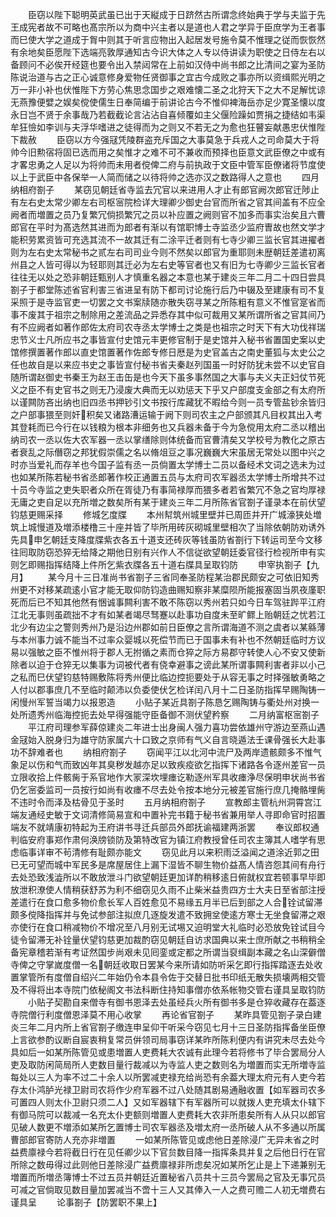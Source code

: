<!-- { "loadSidebar": true } -->
　　臣窃以陛下聪明英武虽已出于天縦成于日跻然古所谓念终始典于学与夫监于先王成宪者故不可略也髙宗所以为商中兴主者以是道也人君之学异于臣庶学为王者事而巳使大学之道成于胷中则其于听言应物出入起居发号施令莫不惟理之従而恢恢然有余地矣臣愿陛下选端亮敦厚通知古今识大体之人专以侍讲读为职使之日侍左右以备顾问不必俟开经筵也要令出入禁闼常在上前如汉侍中尚书郎之比清间之宴为圣防陈说治道与古之正心诚意修身爱物任贤御事之宜古今成败之事亦所以资缉熙光明之万一非小补也伏惟陛下方劳心焦思念国步之艰难懐二圣之北狩天下之大不足解忧谅无燕豫便嬖之娱矣傥使儒生日奉简编于前讲论古今不惟仰裨海岳亦足少寛圣懐以度永日岂不贤于余事哉乃若截截论言沾沾自喜倾覆如主父偃险躁如贾捐之捷结如韦渠牟狂憸如李训与夫浮华嗜进之徒得而为之则又不若无之为愈也狂瞽妄献愚忠伏惟陛下裁赦
　　臣窃以方今强冦凭陵群盗充斥国之大事莫急于兵戎人之司命莫大于将帅今旧勲宿将固已选而用之矣惟才之难不可不兼收而预择也臣意文武臣僚之中或有才畧忠勇之人足以为将帅而未用者傥俾二府与前执政于文臣中管军臣僚诸将节度使以上于武臣中各保举一人简而储之以待将帅之选亦汉之数路得人之意也
　　四月纳相府劄子
　　某窃见朝廷省寺监去冗官以来进用人才止有郎官阙次郎官迁陟止有左右史太常少卿左右司枢宻院检详大理卿少御史台官而所省之官其间盖有不应全阙者而増置之员乃复繁冗倘损繁冗之员以补应置之阙则官不加多而事实治矣且六曹郎官在平时为髙选然其进而为郎者有渐以有馆职博士寺监丞少监府曺故也然文学才能积劳累资皆可充选其流不一故其迁有二涂平迁者则有七寺少卿三监长官其进擢者则为左右史太常秘书之贰左右司司业今则不然矣以郎官为重耶则未歴朝廷差遣初离州县之人皆可得以为轻耶则其迁必为左右史等官者也又有旧为七寺卿少三监长官者往往无以处之恐非朝廷甄别人才慎重名器之本意也某于建炎三年二月二十四日尝具劄子于都堂陈述省官利害三省进呈有防下都司讨论施行后乃中辍及至建康有司不复采照于是寺监官吏一切罢之文书案牍随亦散失窃寻某之所陈粗有意义不惟官寔省而事不废其于祖宗之制除用之差流品之异悉存其中似可裁用又某所谓所省之官其间乃有不应阙者如著作郎佐太府司农寺丞太学博士之类是也祖宗之时天下有大功伐祥瑞忠节义士凡所应书之事皆宣付史馆元丰更修官制于是史馆并入秘书省置国史案以史馆修撰置著作郎以直史馆置著作佐郎专修日厯是为史官盖古之南史董狐与太史公之任也故自是以来应书史之事皆宣付秘书省夫秦赵列国虽一时好防犹未尝不以史官自随所谓赵御史书秦王为赵王击缶是也今天下虽多事然国之大事与夫义夫正妇仗节死义之臣不有史官书之则无乃浸废大典而无以劝惩天下乎又户部度支金部之有太府所以谨闗防吝出纳也旧四丞书押钞引文书按行库藏犹不暇给今则一员专管盐钞余皆归之户部事猥至则奸积矣又诸路漕运输于阙下则司农主之户部颁其凡目权其出入考其登耗而已今行在以钱粮为根本非细务也又兵器未备于今为急傥用太府二丞以稽出纳司农一丞以佐大农军器一丞以掌缮除则体统备而官曹清矣又学校号为教化之原古者衰乱之际僭窃之邦犹假崇儒之名以脩俎豆之事况巍巍大宋虽居无常处以图中兴之时亦当爱礼而存羊也今国子监有丞一员倘置太学博士二员以备经术文词之选未为过也如某所陈若秘书省丞郎著作校正通置五员与太府司农军器丞太学博士所增共不过十员今寺监之吏失职者众所在胥徒乃有事简禄厚而猥多者若省繁冗不急之官均厚禄无庸之吏自足以充所増之数矣所有某于建炎三年二月所陈省官劄子谨录本在前伏望钧慈更赐采择
　　修城乞度牒
　　本州幇筑州城里壁并已周匝并开广城濠狭处増筑上城慢道及増添楼橹三十座并皆了毕所用砖灰砌城里壁相次了当除依朝防劝诱外先具申乞朝廷支降度牒紫衣各五十道支还砖灰等钱虽防省劄行下转运司至今文移往囘取防窃恐猝无给降之期他日别有兴作人不信従欲望朝廷委官径行检视所申有实则乞即赐指挥结降上件所乞紫衣牒各五十道右牒具呈取钧防
　　申宰执劄子【九月】
　　某今月十三日准尚书省劄子三省同奉圣防程某治郡民颇安之可依旧知秀州更不对移某疏逺小官才能无取仰防钧造曲赐知察非某糜陨所能报塞固当夙夜廑职死而后已不知其他然有悃诚事闗利害不敢不陈窃以秀州若只如今日车驾驻跸平江府江北无事则虽疏拙不才有如某者竭尽驽蹇以赴事功自度未至旷鳏上贻朝廷之忧若江北少有边尘之警则秀州乃是沿边州郡如前日臣僚之言所谓海道不测之虞者以某緜薄与本州事力诚不能当不过率众婴城以死偿节而已于国事未有补也不然朝廷临时方议易以强敏之臣不惟州将于郡人无拊循之素而仓猝之际方易郡守转使人心不安又使新除者以迫于仓猝无以集事为词被代者有侥幸避事之谤此某所谓事闗利害者非以小己之私而巳伏望钧慈特赐敷陈将秀州便比临边控扼要处于从容无事之时择强敏勇略之人付以郡事庶几不至临时颠沛以负委使伏乞检详闰八月十二日圣防指挥早赐陶铸一闲慢州军誓当竭力以报恩造
　　小贴子某近具劄子陈恳乞赐陶铸与衢处州对换一处所遗秀州临海控扼去处早得强能守臣备御不测伏望矜察
　　二月纳富枢宻劄子
　　平江府司理参军薛倞建炎二年进士出身闽人强力喜功尝依雄州守游边至燕山遇金冦始入脱身归为雄守防家属六十口致之京师有气义自言晓遁法壬课骨强长大赴事功不辞难者也
　　纳相府劄子
　　窃闻平江以北河中流尸及两岸遗骸颇多不惟气象足以伤和气而致凶年其臭秽发越亦足以致疾疫欲乞指挥下诸路各令逐州差官一员立限收拾上件骸胔于系官地作大冡深坎埋瘗讫勒逐州军具收瘗浄尽保明申状尚书省仍乞宻委监司一员按行如尚有收瘗不尽去处令按本地分元被差官施行庶几掩骼埋胔不违时令而泽及枯骨见于圣时
　　五月纳相府劄子
　　宣教郎主管杭州洞霄宫江端友通经史敏于文词清修简易宣和中置补完书籍于秘书省兼用举人寻即命官时招置端友不就靖康初特起为王府讲书寻迁兵部员外郎抚谕福建两浙罢
　　奉议郎权通判临安府事郑作肃何涣牓锁防及第特改官为镇江府教授曾任司农主簿其人嗜学有思虑临事详审不茍清修有耻颇亦能文
　　窃见此月以来积雨泛溢闻之道涂近郭之田已无可望而城中军民多是席屋居住上漏下湿皆不聊生物价益髙人情咨怨其间有舟行去处恐致浅澁所以不敢放泄斗门欲望朝廷更加详酌稍移逺日俯就权宜若顿事早毕即放泄积潦使人情稍获舒苏为利不细窃见久雨不止柴米益贵四方士大夫日至省部注授差遣行在食口愈多物价愈长军人百姓愈见不易缘五月半已后到部之人合铨试留滞颇多傥降指挥并与免试参部注拟庶几逐旋发遣不致拥坌使逺方寒士无坐食留滞之艰亦使行在食口稍减物价不增况至八月别无试埸又迫明堂大礼临时必恐放免铨试目今徒令留滞无补铨量伏望钧慈更加裁酌窃见朝廷自访求国典以来士庶所献之书稍稍全备宪章稽若渐有考证然国步尚艰未见囘銮或定都之所谓当裒缉副本藏之名山深僻僧寺俾之守掌嵗度僧一名朝廷收取日罢某今来所请如防听采乞即行指挥踏逐去处收置掌管所有度僧自绍兴二年始仍令本县令佐于交替日批书印纸无散失损壊两相交管及不得将出本寺院门依秘阁文书法科断住持知事僧亦依系帐物交管右谨具呈取钧防
　　小贴子契勘自来僧寺有御书恩泽去处虽经兵火所有御书多是仓猝收藏存在葢逐寺院僧行利度僧恩泽莫不用心收掌
　　再论省官劄子
　　某昨具管见劄子录白建炎三年二月内所上省官劄子缴连申呈仰干听采今窃见七月十三日圣防指挥备坐臣僚上言欲参酌议断自宸衷稍复常员倂领司局事窃详某昨所陈利便内有讲究未尽去处今具如后一如某所陈管见或患増置人吏费耗大农诚有此理今若将修书了毕合罢局分人吏及取防闲简局所人吏数目量行裁减以为寺监人吏之数则名为増置而实无所増寺监每处以三人为率不过二十余人以所罢减吏禄充给尚恐有余葢大理太府元有人吏今若存太仆鸿胪光禄卫尉司农将作少府军器不过八处随其剧易通融收置【如军器司农多可置四人则太仆卫尉只须二人】又如军器辖下有军器所可以就拨人吏充填太仆辖下有御马院可以裁减一名充太仆吏额则増置人吏费耗大农非所患矣所有人从只以郎官见破人数更不増添如某所乞置博士司农军器丞及増太府一丞所破人从不多通以所属曹部郎官寄防人充亦非増置
　　一如某所陈管见或虑他日差除浸广无异未省之时益费廪禄今若将截日行在见任卿少以下官贠数目降一指挥条具并复之后他日行在官所除之数毋得过此则他日差除浸广益费廪禄非所虑矣况如某所乞止是上下递兼别无増置而所増丞簿博士不过五员并朝廷近置秘省八员共十三员今罢局之官及无事冗员可减之官倘取见数目量加罢减当不啻十三人又其俸入一人之费可赡二人初无増费右谨具呈
　　论事劄子【防罢职不果上】
